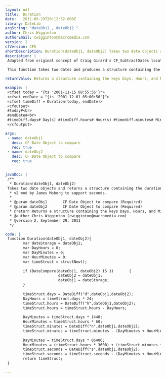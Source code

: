 ```yaml
---
layout: udf
title:  Duration
date:   2011-09-29T20:12:52.000Z
library: DateLib
argString: "dateObj1 , dateObj2 "
author: Chris Wigginton
authorEmail: cwigginton@macromedia.com
version: 2
cfVersion: CF5
shortDescription: Duration(dateObj1, dateObj2) Takes two date objects and returns a structure containing the duration of days, hours, and minutes.
description: |
 Adapted from original concept of Craig Girard's CF_SubtractDates located in the Developer Exchange.
 
 This function takes two dates and produces a structure containing the difference in Days, hours, and minutes

returnValue: Returns a structure containing the keys Days, Hours, and Minutes with their associated values.

example: |
 <cfset today = "{ts '2001-11-15 08:55:56'}">
 <cfset endDate = "{ts '2001-12-01 05:00:56'}">
 <cfset timeDiff = Duration(today, endDate)>
 <cfoutput>
 #today#<br>
 #endDate#<br>
 #timeDiff.days# Day(s) #timeDiff.hours# Hour(s) #timediff.minutes# Minute(s)<p></p>
 </cfoutput>

args:
 - name: dateObj1 
   desc: CF Date Object to compare
   req: true
 - name: dateObj2 
   desc: CF Date Object to compare
   req: true


javaDoc: |
 /**
  * Duration(dateObj1, dateObj2)
 Takes two date objects and returns a structure containing the duration of days, hours, and minutes.
  * v2 mod by James Moberg to support seconds.
  * 
  * @param dateObj1       CF Date Object to compare (Required)
  * @param dateObj2       CF Date Object to compare (Required)
  * @return Returns a structure containing the keys Days, Hours, and Minutes with their associated values. 
  * @author Chris Wigginton (cwigginton@macromedia.com) 
  * @version 2, September 29, 2011 
  */

code: |
 function Duration(dateObj1, dateObj2){
        var dateStorage = dateObj2;
        var DayHours = 0;
        var DayMinutes = 0;
        var HourMinutes = 0;
        var timeStruct = structNew();
 
        if (DateCompare(dateObj1, dateObj2) IS 1)       {
                        dateObj2 = dateObj1;
                        dateObj1 = dateStorage;
        }
 
        timeStruct.days = DateDiff("d",dateObj1,dateObj2);
        DayHours = timeStruct.days * 24;
        timeStruct.hours = DateDiff("h",dateObj1,dateObj2);
        timeStruct.hours = timeStruct.hours - DayHours;
 
        DayMinutes = timeStruct.days * 1440;
        HourMinutes = timeStruct.hours * 60;
        timeStruct.minutes = DateDiff("n",dateObj1,dateObj2);
        timeStruct.minutes = timeStruct.minutes - (DayMinutes + HourMinutes);
 
        DayMinutes = timeStruct.days * 86400;
        HourMinutes = (timeStruct.hours * 3600) + (timeStruct.minutes * 60);
        timeStruct.seconds = DateDiff("s",dateObj1,dateObj2);
        timeStruct.seconds = timeStruct.seconds - (DayMinutes + HourMinutes);
        return timeStruct;
 }

---
```


